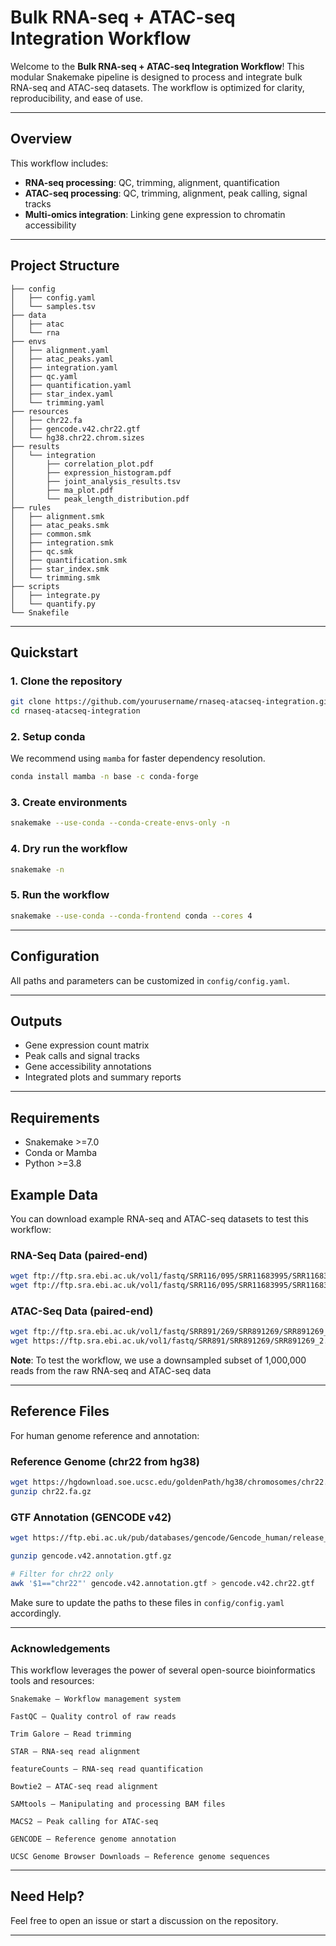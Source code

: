 # Bulk RNA-seq + ATAC-seq Integration Workflow

Welcome to the **Bulk RNA-seq + ATAC-seq Integration Workflow**! This modular Snakemake pipeline is designed to process and integrate bulk RNA-seq and ATAC-seq datasets. The workflow is optimized for clarity, reproducibility, and ease of use.

---

## Overview

This workflow includes:

- **RNA-seq processing**: QC, trimming, alignment, quantification
- **ATAC-seq processing**: QC, trimming, alignment, peak calling, signal tracks
- **Multi-omics integration**: Linking gene expression to chromatin accessibility

---

## Project Structure

```
├── config
│   ├── config.yaml
│   └── samples.tsv
├── data
│   ├── atac
│   └── rna
├── envs
│   ├── alignment.yaml
│   ├── atac_peaks.yaml
│   ├── integration.yaml
│   ├── qc.yaml
│   ├── quantification.yaml
│   ├── star_index.yaml
│   └── trimming.yaml
├── resources
│   ├── chr22.fa
│   ├── gencode.v42.chr22.gtf
│   └── hg38.chr22.chrom.sizes
├── results
│   └── integration
│       ├── correlation_plot.pdf
│       ├── expression_histogram.pdf
│       ├── joint_analysis_results.tsv
│       ├── ma_plot.pdf
│       └── peak_length_distribution.pdf
├── rules
│   ├── alignment.smk
│   ├── atac_peaks.smk
│   ├── common.smk
│   ├── integration.smk
│   ├── qc.smk
│   ├── quantification.smk
│   ├── star_index.smk
│   └── trimming.smk
├── scripts
│   ├── integrate.py
│   └── quantify.py
└── Snakefile

```

---

## Quickstart

### 1. Clone the repository

```bash
git clone https://github.com/yourusername/rnaseq-atacseq-integration.git
cd rnaseq-atacseq-integration
```

### 2. Setup conda

We recommend using `mamba` for faster dependency resolution.

```bash
conda install mamba -n base -c conda-forge
```

### 3. Create environments

```bash
snakemake --use-conda --conda-create-envs-only -n
```

### 4. Dry run the workflow

```bash
snakemake -n
```

### 5. Run the workflow

```bash
snakemake --use-conda --conda-frontend conda --cores 4
```
---

## Configuration

All paths and parameters can be customized in `config/config.yaml`.

---

## Outputs

- Gene expression count matrix
- Peak calls and signal tracks
- Gene accessibility annotations
- Integrated plots and summary reports

---

## Requirements

- Snakemake >=7.0
- Conda or Mamba
- Python >=3.8


## Example Data

You can download example RNA-seq and ATAC-seq datasets to test this workflow:

### RNA-Seq Data (paired-end)
```bash
wget ftp://ftp.sra.ebi.ac.uk/vol1/fastq/SRR116/095/SRR11683995/SRR11683995_1.fastq.gz
wget ftp://ftp.sra.ebi.ac.uk/vol1/fastq/SRR116/095/SRR11683995/SRR11683995_2.fastq.gz
```

### ATAC-Seq Data (paired-end)
```bash
wget ftp://ftp.sra.ebi.ac.uk/vol1/fastq/SRR891/269/SRR891269/SRR891269_1.fastq.gz
wget https://ftp.sra.ebi.ac.uk/vol1/fastq/SRR891/SRR891269/SRR891269_2.fastq.gz
```
**Note**: To test the workflow, we use a downsampled subset of 1,000,000 reads from the raw RNA-seq and ATAC-seq data

---

## Reference Files

For human genome reference and annotation:

### Reference Genome (chr22 from hg38)
```bash
wget https://hgdownload.soe.ucsc.edu/goldenPath/hg38/chromosomes/chr22.fa.gz
gunzip chr22.fa.gz
```

### GTF Annotation (GENCODE v42)
```bash
wget https://ftp.ebi.ac.uk/pub/databases/gencode/Gencode_human/release_42/gencode.v42.annotation.gtf.gz

gunzip gencode.v42.annotation.gtf.gz

# Filter for chr22 only
awk '$1=="chr22"' gencode.v42.annotation.gtf > gencode.v42.chr22.gtf
```

Make sure to update the paths to these files in `config/config.yaml` accordingly.

---
### Acknowledgements

This workflow leverages the power of several open-source bioinformatics tools and resources:

    Snakemake – Workflow management system

    FastQC – Quality control of raw reads

    Trim Galore – Read trimming

    STAR – RNA-seq read alignment

    featureCounts – RNA-seq read quantification

    Bowtie2 – ATAC-seq read alignment

    SAMtools – Manipulating and processing BAM files

    MACS2 – Peak calling for ATAC-seq

    GENCODE – Reference genome annotation

    UCSC Genome Browser Downloads – Reference genome sequences
---
## Need Help?

Feel free to open an issue or start a discussion on the repository.

---
